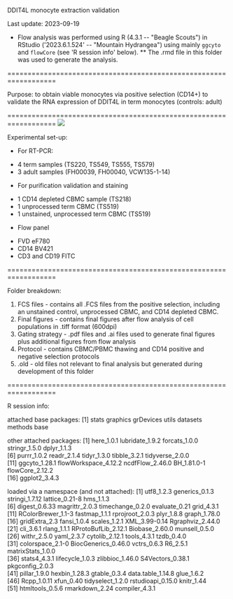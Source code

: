 DDIT4L monocyte extraction validation
<p> Last update: 2023-09-19

* Flow analysis was performed using R (4.3.1 -- "Beagle Scouts") in RStudio ('2023.6.1.524' -- "Mountain Hydrangea") using mainly `ggcyto` and `flowCore` (see 'R session info' below). 
** The .rmd file in this folder was used to generate the analysis.

==================================================================

Purpose: to obtain viable monocytes via positive selection (CD14+) to validate the RNA expression of DDIT4L in term monocytes (controls: adult)

==================================================================
<img src= "https://github.com/liamg15/Flow_cytometry/blob/main/Final%20figures/flow_layout_example_final.tif?raw=true">
</p> Experimental set-up:

* For RT-PCR:
- 4 term samples (TS220, TS549, TS555, TS579)
- 3 adult samples (FH00039, FH00040, VCW135-1-14)

* For purification validation and staining
- 1 CD14 depleted CBMC sample (TS218)
- 1 unprocessed term CBMC (TS519)
- 1 unstained, unprocessed term CBMC (TS519)

* Flow panel
- FVD eF780
- CD14 BV421
- CD3 and CD19 FITC

==================================================================

Folder breakdown:

1) FCS files - contains all .FCS files from the positive selection, including an unstained control, unprocessed CBMC, and CD14 depleted CBMC.
2) Final figures - contains final figures after flow analysis of cell populations in .tiff format (600dpi)
3) Gating strategy - .pdf files and .ai files used to generate final figures plus additional figures from flow analysis
4) Protocol - contains CBMC/PBMC thawing and CD14 positive and negative selection protocols
5) .old - old files not relevant to final analysis but generated during development of this folder

==================================================================

R session info:
</p> attached base packages:
[1] stats     graphics  grDevices utils     datasets  methods   base     

other attached packages:
 [1] here_1.0.1           lubridate_1.9.2      forcats_1.0.0        stringr_1.5.0        dplyr_1.1.3         
 [6] purrr_1.0.2          readr_2.1.4          tidyr_1.3.0          tibble_3.2.1         tidyverse_2.0.0     
[11] ggcyto_1.28.1        flowWorkspace_4.12.2 ncdfFlow_2.46.0      BH_1.81.0-1          flowCore_2.12.2     
[16] ggplot2_3.4.3       

loaded via a namespace (and not attached):
 [1] utf8_1.2.3          generics_0.1.3      stringi_1.7.12      lattice_0.21-8      hms_1.1.3          
 [6] digest_0.6.33       magrittr_2.0.3      timechange_0.2.0    evaluate_0.21       grid_4.3.1         
[11] RColorBrewer_1.1-3  fastmap_1.1.1       rprojroot_2.0.3     plyr_1.8.8          graph_1.78.0       
[16] gridExtra_2.3       fansi_1.0.4         scales_1.2.1        XML_3.99-0.14       Rgraphviz_2.44.0   
[21] cli_3.6.1           rlang_1.1.1         RProtoBufLib_2.12.1 Biobase_2.60.0      munsell_0.5.0      
[26] withr_2.5.0         yaml_2.3.7          cytolib_2.12.1      tools_4.3.1         tzdb_0.4.0         
[31] colorspace_2.1-0    BiocGenerics_0.46.0 vctrs_0.6.3         R6_2.5.1            matrixStats_1.0.0  
[36] stats4_4.3.1        lifecycle_1.0.3     zlibbioc_1.46.0     S4Vectors_0.38.1    pkgconfig_2.0.3    
[41] pillar_1.9.0        hexbin_1.28.3       gtable_0.3.4        data.table_1.14.8   glue_1.6.2         
[46] Rcpp_1.0.11         xfun_0.40           tidyselect_1.2.0    rstudioapi_0.15.0   knitr_1.44         
[51] htmltools_0.5.6     rmarkdown_2.24      compiler_4.3.1
